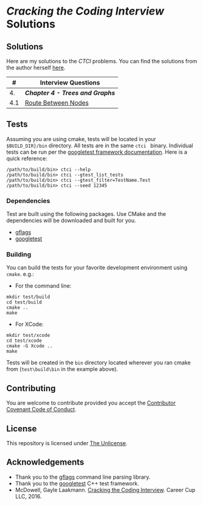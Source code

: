 # *Cracking the Coding Interview* Solutions

## Solutions

Here are my solutions to the *CTCI* problems.  You can find the solutions from the author herself [here](http://www.crackingthecodinginterview.com/solutions.html).

 \#  | Interview Questions
---  | ---------------
4.   | ***Chapter 4 - Trees and Graphs***
4.1  | [Route Between Nodes](src/routeBetweenNodes.cpp) 

<!--
| *Lesson Template* | |
// 90-100% Green
// 80-89% - Blue
// 70-79% - Yellow
// 60-69% - Orange
// <60% - Red
[]().[cpp]() | ![](https://img.shields.io/badge/D-easy-green.svg)
[]().[cpp]() | ![](https://img.shields.io/badge/D-medium-yellow.svg)
[]().[cpp]() | ![](https://img.shields.io/badge/D-hard-red.svg)
-->

## Tests
Assuming you are using cmake, tests will be located in your `$BUILD_DIR}/bin` directory.  All tests are in the same `ctci ` binary.  Individual tests can be run per the [googletest framework documentation](https://github.com/google/googletest/blob/master/googletest/docs/advanced.md#running-test-programs-advanced-options).  Here is a quick reference:

```
/path/to/build/bin> ctci --help
/path/to/build/bin> ctci --gtest_list_tests
/path/to/build/bin> ctci --gtest_filter=TestName.Test
/path/to/build/bin> ctci --seed 12345
```

### Dependencies

Test are built using the following packages.  Use CMake and the dependencies will be downloaded and built for you.

* [gflags](https://gflags.github.io/gflags/) 
* [googletest](https://github.com/google/googletest) 


### Building
You can build the tests for your favorite development environment using `cmake`.  e.g.:

* For the command line:

```shell
mkdir test/build
cd test/build
cmake ..
make
```

* For XCode:

```shell
mkdir test/xcode
cd test/xcode
cmake -G Xcode ..
make
```


Tests will be created in the `bin` directory located wherever you ran cmake from (`test\build\bin` in the example above).

## Contributing
You are welcome to contribute provided you accept the [Contributor Covenant Code of Conduct](CONTRIBUTING.md).

## License
This repository is licensed under [The Unlicense](LICENSE.md).

## Acknowledgements
* Thank you to the [gflags](https://gflags.github.io/gflags/) command line parsing library.
* Thank you to the [googletest](https://github.com/google/googletest) C++ test framework.
* McDowell, Gayle Laakmann. [Cracking the Coding Interview](https://www.amazon.com/dp/0984782850/ref=cm_sw_em_r_mt_dp_U_F-JoCbXAJE3MH).  Career Cup LLC, 2016.  
